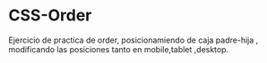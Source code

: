 # CSS-Order
Ejercicio de practica de order, posicionamiendo de caja padre-hija , modificando las posiciones tanto en mobile,tablet ,desktop.
